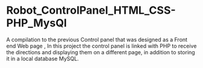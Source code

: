 # Robot_ControlPanel_HTML_CSS-PHP_MysQl
A compilation to the previous Control panel that was designed as a Front end Web page , In this project the control panel is linked with PHP to receive the directions and displaying them on a different page, in addition to storing it in a local database MySQL.
